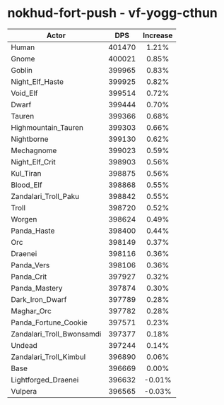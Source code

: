 # nokhud-fort-push - vf-yogg-cthun
| Actor | DPS | Increase |
|---|:---:|:---:|
|Human|401470|1.21%|
|Gnome|400021|0.85%|
|Goblin|399965|0.83%|
|Night_Elf_Haste|399925|0.82%|
|Void_Elf|399514|0.72%|
|Dwarf|399444|0.70%|
|Tauren|399366|0.68%|
|Highmountain_Tauren|399303|0.66%|
|Nightborne|399130|0.62%|
|Mechagnome|399023|0.59%|
|Night_Elf_Crit|398903|0.56%|
|Kul_Tiran|398875|0.56%|
|Blood_Elf|398868|0.55%|
|Zandalari_Troll_Paku|398842|0.55%|
|Troll|398720|0.52%|
|Worgen|398624|0.49%|
|Panda_Haste|398400|0.44%|
|Orc|398149|0.37%|
|Draenei|398116|0.36%|
|Panda_Vers|398106|0.36%|
|Panda_Crit|397927|0.32%|
|Panda_Mastery|397874|0.30%|
|Dark_Iron_Dwarf|397789|0.28%|
|Maghar_Orc|397782|0.28%|
|Panda_Fortune_Cookie|397571|0.23%|
|Zandalari_Troll_Bwonsamdi|397377|0.18%|
|Undead|397244|0.14%|
|Zandalari_Troll_Kimbul|396890|0.06%|
|Base|396669|0.00%|
|Lightforged_Draenei|396632|-0.01%|
|Vulpera|396565|-0.03%|
